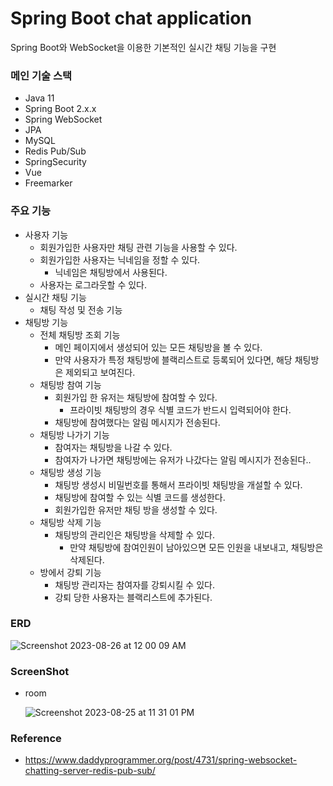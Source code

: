 # Spring Boot chat application

Spring Boot와 WebSocket을 이용한 기본적인 실시간 채팅 기능을 구현

### 메인 기술 스택

- Java 11
- Spring Boot 2.x.x
- Spring WebSocket
- JPA
- MySQL
- Redis Pub/Sub
- SpringSecurity
- Vue
- Freemarker

### 주요 기능

- 사용자 기능
    - 회원가입한 사용자만 채팅 관련 기능을 사용할 수 있다.
    - 회원가입한 사용자는 닉네임을 정할 수 있다.
        - 닉네임은 채팅방에서 사용된다.
    - 사용자는 로그라웃할 수 있다. 
- 실시간 채팅 기능
    - 채팅 작성 및 전송 기능
- 채팅방 기능
    - 전체 채팅방 조회 기능
        - 메인 페이지에서 생성되어 있는 모든 채팅방을 볼 수 있다.
        - 만약 사용자가 특정 채팅방에 블랙리스트로 등록되어 있다면, 해당 채팅방은 제외되고 보여진다.
    - 채팅방 참여 기능
        - 회원가입 한 유저는 채팅방에 참여할 수 있다.
            - 프라이빗 채팅방의 경우 식별 코드가 반드시 입력되어야 한다.
        - 채팅방에 참여했다는 알림 메시지가 전송된다.
    - 채팅방 나가기 기능
        - 참여자는 채팅방을 나갈 수 있다.
        - 참여자가 나가면 채팅방에는 유저가 나갔다는 알림 메시지가 전송된다.. 
    - 채팅방 생성 기능
        - 채팅방 생성시 비밀번호를 통해서 프라이빗 채팅방을 개설할 수 있다.
        - 채팅방에 참여할 수 있는 식별 코드를 생성한다.
        - 회원가입한 유저만 채팅 방을 생성할 수 있다.
    - 채팅방 삭제 기능
        - 채팅방의 관리인은 채팅방을 삭제할 수 있다.
            - 만약 채팅방에 참여인원이 남아있으면 모든 인원을 내보내고, 채팅방은 삭제된다.
    - 방에서 강퇴 기능
        - 채팅방 관리자는 참여자를 강퇴시킬 수 있다.
        - 강퇴 당한 사용자는 블랙리스트에 추가된다.

### ERD

![Screenshot 2023-08-26 at 12 00 09 AM](https://github.com/DevFrog92/spring-boot-chat-application/assets/82052272/7ff83cda-5614-4d76-9a09-e23ef44e9133)

### ScreenShot

- room
  
  ![Screenshot 2023-08-25 at 11 31 01 PM](https://github.com/DevFrog92/spring-boot-chat-application/assets/82052272/26ab5051-15a9-4808-95d8-8b0b0d63aadf)


### Reference
- https://www.daddyprogrammer.org/post/4731/spring-websocket-chatting-server-redis-pub-sub/
